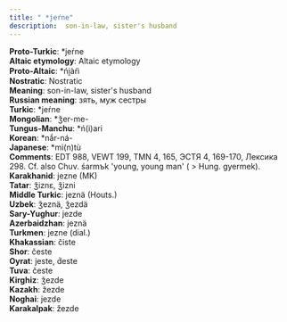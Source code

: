 ```yaml
---
title: " *jeŕne"
description:  son-in-law, sister's husband
---
```


<strong>Proto-Turkic</strong>:  *jeŕne<br>
<strong>Altaic etymology</strong>:  Altaic etymology<br>
<strong> Proto-Altaic</strong>:  *ńi̯àŕì<br>
<strong>Nostratic</strong>:  Nostratic<br>
<strong>Meaning</strong>:  son-in-law, sister's husband<br>
<strong>Russian meaning</strong>:  зять, муж сестры<br>
<strong>Turkic</strong>:  *jeŕne<br>
<strong>Mongolian</strong>:  *ǯer-me-<br>
<strong>Tungus-Manchu</strong>:  *ń(i)ari<br>
<strong>Korean</strong>:  *nắr-ná-<br>
<strong>Japanese</strong>:  *mì(n)tù<br>
<strong>Comments</strong>:  EDT 988, VEWT 199, TMN 4, 165, ЭСТЯ 4, 169-170, Лексика 298. Cf. also Chuv. śarmъk 'young, young man' ( > Hung. gyermek).<br>
<strong>Karakhanid</strong>:  jezne (MK)<br>
<strong>Tatar</strong>:  ǯiznɛ, ǯizni<br>
<strong>Middle Turkic</strong>:  jeznä (Houts.)<br>
<strong>Uzbek</strong>:  ǯeznä, ǯezdä<br>
<strong>Sary-Yughur</strong>:  jezde<br>
<strong>Azerbaidzhan</strong>:  jeznä<br>
<strong>Turkmen</strong>:  jezne (dial.)<br>
<strong>Khakassian</strong>:  čiste<br>
<strong>Shor</strong>:  česte<br>
<strong>Oyrat</strong>:  jeste, d́este<br>
<strong>Tuva</strong>:  česte<br>
<strong>Kirghiz</strong>:  ǯezde<br>
<strong>Kazakh</strong>:  žezde<br>
<strong>Noghai</strong>:  jezde<br>
<strong>Karakalpak</strong>:  žezde<br>


